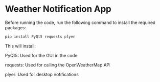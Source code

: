 # Weather Notification App

Before running the code, run the following command to install the required packages:

```bash
pip install PyQt5 requests plyer
```

This will install:

PyQt5: Used for the GUI in the code

requests: Used for calling the OpenWeatherMap API

plyer: Used for desktop notifications
